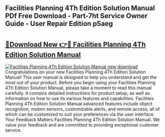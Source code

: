 ## Facilities Planning 4Th Edition Solution Manual PDf Free Download - Part-7ht Service Owner Guide - User Repair Edition p5aeg

# <h2><a href="http://bc16248.oget.top/?id=Facilities+Planning+4Th+Edition+Solution+Manual">🔗Download New 👉🔴 Facilities Planning 4Th Edition Solution Manual</a></h2>

[![Facilities Planning 4Th Edition Solution Manual new download](https://i.imgur.com/5g1atiW.png)](http://bc16248.oget.top/?id=Facilities+Planning+4Th+Edition+Solution+Manual)
Congratulations on your new Facilities Planning 4Th Edition Solution Manual! This user manual is designed to help you understand and get the most out of your product. Before you begin using your Facilities Planning 4Th Edition Solution Manual, please take a moment to read this manual carefully. It contains detailed instructions for product setup, as well as information on how to use its various features and capabilities. Facilities Planning 4Th Edition Solution Manual advanced features include object recognition, motion sensors, customizable alerts, and remote access, all of which can be customized to suit your preferences via the user interface. Your Feedback Matters Facilities Planning 4Th Edition Solution Manual. We value your feedback and are committed to providing exceptional customer service.
